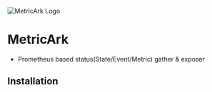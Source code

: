 ![MetricArk Logo](https://raw.githubusercontent.com/NexClipper/metricark/main/assets/logo_h.png)

# MetricArk
 * Prometheus based status(State/Event/Metric) gather & exposer

## Installation
